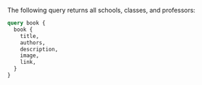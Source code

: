 The following query returns all schools, classes, and professors:

```graphql
query book {
  book {
    title,
    authors,
    description,
    image,
    link,
  }
}
```


